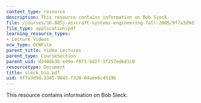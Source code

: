 ```yaml
---
content_type: resource
description: This resource contains information on Bob Sieck.
file: /courses/16-885j-aircraft-systems-engineering-fall-2005/9f7a3d9d33459645f32804aee6c4519b_sieck_bio.pdf
file_type: application/pdf
learning_resource_types:
- Lecture Videos
ocw_type: OCWFile
parent_title: Video Lectures
parent_type: CourseSection
parent_uid: d240db3b-e49a-f071-bd2f-1f257ed6d1c9
resourcetype: Document
title: sieck_bio.pdf
uid: 9f7a3d9d-3345-9645-f328-04aee6c4519b
---
```

This resource contains information on Bob Sieck.

